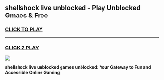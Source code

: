
## shellshock live unblocked - Play Unblocked Gmaes & Free
<h3>
<a href="https://news.freeplayer.one?title=shellshock_live_unblocked&ref=23F">CLICK TO PLAY</a></h3>
<hr>

<h3>
<a href="https://news.freeplayer.one?title=shellshock_live_unblocked&ref=23F">CLICK 2 PLAY</a>
  
</h3>

<a href="https://news.freeplayer.one?title=shellshock_live_unblocked&ref=23F/"><img src="https://clearcache.store/games.png"></a>


**shellshock live unblocked games unblocked: Your Gateway to Fun and Accessible Online Gaming**
